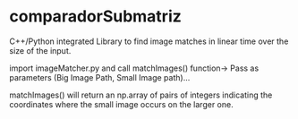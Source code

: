 # comparadorSubmatriz
C++/Python integrated Library to find image matches in linear time over the size of the input.


import imageMatcher.py and call matchImages() function->
Pass as parameters (Big Image Path, Small Image path)...


matchImages() will return an np.array of pairs of integers 
indicating the coordinates where the small image occurs on the larger one.